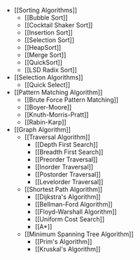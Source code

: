 * [[Sorting Algorithms]]
	- [[Bubble Sort]]          
	- [[Cocktail Shaker Sort]] 
	- [[Insertion Sort]]       
	- [[Selection Sort]]       
	- [[HeapSort]]   
	- [[Merge Sort]] 
	- [[QuickSort]]  
	- [[LSD Radix Sort]]
* [[Selection Algorithms]]
	* [[Quick Select]]
* [[Pattern Matching Algorithm]]
	* [[Brute Force Pattern Matching]]
	* [[Boyer-Moore]]
	* [[Knuth-Morris-Pratt]]
	* [[Rabin-Karp]]
* [[Graph Algorithm]]
	* [[Traversal Algorithm]]
		* [[Depth First Search]]
		* [[Breadth First Search]]
		* [[Preorder Traversal]]
		* [[Inorder Traversal]]
		* [[Postorder Traversal]]
		* [[Levelorder Traversal]]
	* [[Shortest Path Algorithm]]
		* [[Dijkstra's Algorithm]]
		* [[Bellman-Ford Algorithm]]
		* [[Floyd-Warshall Algorithm]]
		* [[Uniform Cost Search]]
		* [[A*]]
	* [[Minimum Spanning Tree Algorithm]]
		* [[Prim's Algorithm]]
		* [[Kruskal's Algorithm]]
